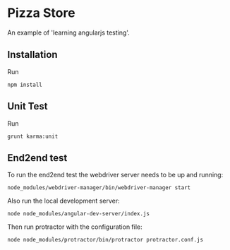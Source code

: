# Pizza Store

An example of 'learning angularjs testing'.

## Installation

Run

    npm install

## Unit Test

Run

    grunt karma:unit

## End2end test

To run the end2end test the webdriver server needs to be up and running:

    node_modules/webdriver-manager/bin/webdriver-manager start

Also run the local development server:

    node node_modules/angular-dev-server/index.js

Then run protractor with the configuration file:

    node node_modules/protractor/bin/protractor protractor.conf.js 


